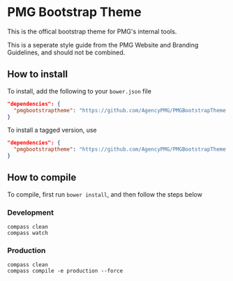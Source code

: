 # PMG Bootstrap Theme

This is the offical bootstrap theme for PMG's internal tools.

This is a seperate style guide from the PMG Website and Branding Guidelines,
and should not be combined.

## How to install

To install, add the following to your ```bower.json``` file

```json
"dependencies": {
  "pmgbootstraptheme": "https://github.com/AgencyPMG/PMGBootstrapTheme.git"
}
```

To install a tagged version, use

```json
"dependencies": {
  "pmgbootstraptheme": "https://github.com/AgencyPMG/PMGBootstrapTheme.git#1.0.0"
}
```

## How to compile

To compile, first run ```bower install```, and then follow the steps below

### Development
```
compass clean
compass watch
```

### Production
```
compass clean
compass compile -e production --force
```
